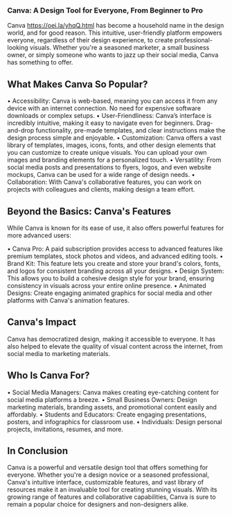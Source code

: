 ### Canva: A Design Tool for Everyone, From Beginner to Pro

Canva https://oei.la/yhqQ.html has become a household name in the design world, and for good reason. This intuitive, user-friendly platform empowers everyone, regardless of their design experience, 
to create professional-looking visuals.  Whether you're a seasoned marketer, a small business owner, or simply someone who wants to jazz up their social media, Canva has something 
to offer. 

## What Makes Canva So Popular?

• Accessibility: Canva is web-based, meaning you can access it from any device with an internet connection. No need for expensive software downloads or complex setups.
• User-Friendliness: Canva’s interface is incredibly intuitive, making it easy to navigate even for beginners. Drag-and-drop functionality, pre-made templates, and clear instructions 
make the design process simple and enjoyable.
• Customization: Canva offers a vast library of templates, images, icons, fonts, and other design elements that you can customize to create unique visuals. You can upload your own 
images and branding elements for a personalized touch.
• Versatility: From social media posts and presentations to flyers, logos, and even website mockups, Canva can be used for a wide range of design needs.
• Collaboration:  With Canva's collaborative features, you can work on projects with colleagues and clients, making design a team effort.

## Beyond the Basics: Canva's Features

While Canva is known for its ease of use, it also offers powerful features for more advanced users:

• Canva Pro: A paid subscription provides access to advanced features like premium templates, stock photos and videos, and advanced editing tools.
• Brand Kit: This feature lets you create and store your brand's colors, fonts, and logos for consistent branding across all your designs.
• Design System:  This allows you to build a cohesive design style for your brand, ensuring consistency in visuals across your entire online presence.
• Animated Designs: Create engaging animated graphics for social media and other platforms with Canva's animation features.

## Canva's Impact

Canva has democratized design, making it accessible to everyone. It has also helped to elevate the quality of visual content across the internet, from social media to marketing 
materials. 

## Who Is Canva For?

• Social Media Managers: Canva makes creating eye-catching content for social media platforms a breeze.
• Small Business Owners:  Design marketing materials, branding assets, and promotional content easily and affordably.
• Students and Educators: Create engaging presentations, posters, and infographics for classroom use.
• Individuals: Design personal projects, invitations, resumes, and more. 

## In Conclusion

Canva is a powerful and versatile design tool that offers something for everyone. Whether you're a design novice or a seasoned professional, Canva's intuitive interface, 
customizable features, and vast library of resources make it an invaluable tool for creating stunning visuals.  With its growing range of features and collaborative capabilities, 
Canva is sure to remain a popular choice for designers and non-designers alike.

